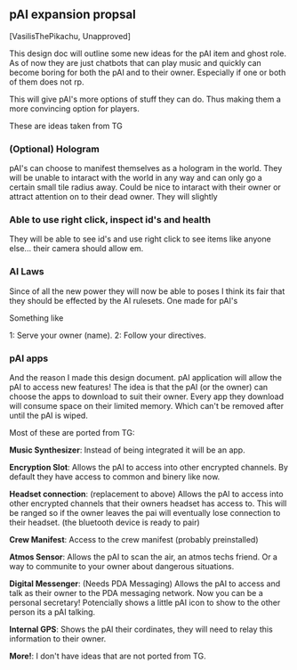 ## pAI expansion propsal

[VasilisThePikachu, Unapproved]

This design doc will outline some new ideas for the pAI item and ghost role. As of now they are just chatbots that can play music and quickly can become boring for both the pAI and to their owner. Especially if one or both of them does not rp.

This will give pAI's more options of stuff they can do. Thus making them a more convincing option for players.

These are ideas taken from TG

### (Optional) Hologram
pAI's can choose to manifest themselves as a hologram in the world. They will be unable to intaract with the world in any way and can only go a certain small tile radius away. Could be nice to intaract with their owner or attract attention on to their dead owner. They will slightly

### Able to use right click, inspect id's and health
They will be able to see id's and use right click to see items like anyone else... their camera should allow em.

### AI Laws
Since of all the new power they will now be able to poses I think its fair that they should be effected by the AI rulesets. One made for pAI's

Something like

1: Serve your owner (name).
2: Follow your directives.

### pAI apps
And the reason I made this design document. pAI application will allow the pAI to access new features! The idea is that the pAI (or the owner) can choose the apps to download to suit their owner. Every app they download will consume space on their limited memory. Which can't be removed after until the pAI is wiped.

Most of these are ported from TG:

**Music Synthesizer**: Instead of being integrated it will be an app.

**Encryption Slot**: Allows the pAI to access into other encrypted channels. By default they have access to common and binery like now. 

**Headset connection**: (replacement to above) Allows the pAI to access into other encrypted channels that their owners headset has access to. This will be ranged so if the owner leaves the pai will eventually lose connection to their headset. (the bluetooth device is ready to pair)

**Crew Manifest**: Access to the crew manifest (probably preinstalled)

**Atmos Sensor**: Allows the pAI to scan the air, an atmos techs friend. Or a way to communite to your owner about dangerous situations.

**Digital Messenger**: (Needs PDA Messaging) Allows the pAI to access and talk as their owner to the PDA messaging network. Now you can be a personal secretary! Potencially shows a little pAI icon to show to the other person its a pAI talking.

**Internal GPS**: Shows the pAI their cordinates, they will need to relay this information to their owner.

**More!**: I don't have ideas that are not ported from TG.